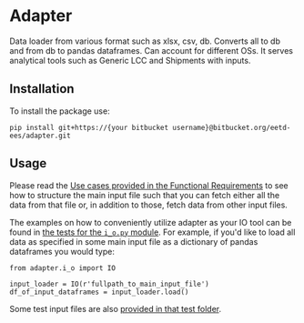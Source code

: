 # Adapter

Data loader from various format such as xlsx, csv, db. Converts all to db and from db to pandas dataframes. Can account for different OSs. It serves analytical tools such as Generic LCC and Shipments with inputs.

## Installation

To install the package use:
```
pip install git+https://{your bitbucket username}@bitbucket.org/eetd-ees/adapter.git
```

## Usage

Please read the [Use cases provided in the Functional Requirements](https://bitbucket.org/eetd-ees/adapter/wiki/Functional%20Requirements) to see how to structure the main input file such that you can fetch either all the data from that file or, in addition to those, fetch data from other input files.

The examples on how to conveniently utilize adapter as your IO tool can be found in [the tests for the `i_o.py` module](https://bitbucket.org/eetd-ees/adapter/src/master/adapter/tests/test_i_o.py). For example, if
you'd like to load all data as specified in some main input file as a
dictionary of pandas dataframes you would type:

```
from adapter.i_o import IO

input_loader = IO(r'fullpath_to_main_input_file')
df_of_input_dataframes = input_loader.load()
```

Some test input files are also [provided in that test folder](https://bitbucket.org/eetd-ees/adapter/src/master/adapter/tests/).
